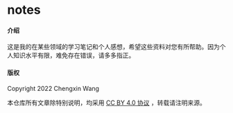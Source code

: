 # notes

#### 介绍

这是我的在某些领域的学习笔记和个人感想，希望这些资料对您有所帮助。因为个人知识水平有限，难免存在错误，请多多指正。

#### 版权

Copyright 2022 Chengxin Wang

本仓库所有文章除特别说明，均采用 [CC BY 4.0 协议](./LICENSE) ，转载请注明来源。






